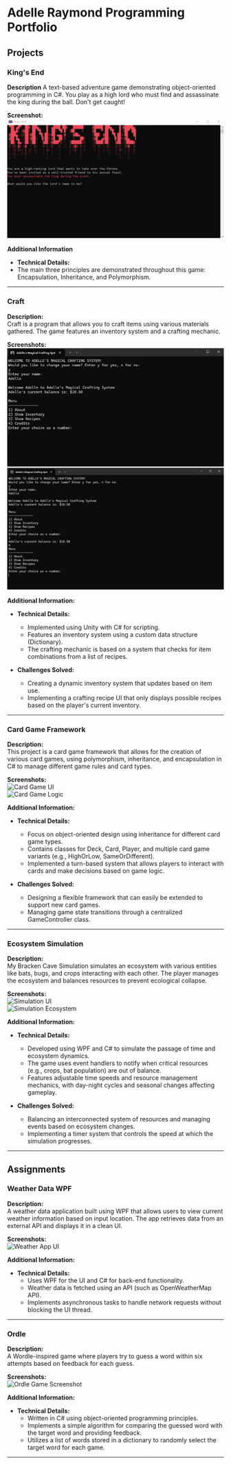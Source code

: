 # Adelle Raymond Programming Portfolio

## Projects

### King's End
**Description**
A text-based adventure game demonstrating object-oriented programming in C#. You play as a high lord who must find and assassinate the king during the ball. Don't get caught!

**Screenshot:**
![Title Screen](KingsEndIntroScreen.png)

**Additional Information**
- **Technical Details:**
- The main three principles are demonstrated throughout this game: Encapsulation, Inheritance, and Polymorphism.

---

### Craft
**Description:**  
Craft is a program that allows you to craft items using various materials gathered. The game features an inventory system and a crafting mechanic.

**Screenshots:**  
![Craft Game Screenshot](Craft1.jpg)  
![Craft Game Inventory](Craft2.jpg)

**Additional Information:**  
- **Technical Details:**  
  - Implemented using Unity with C# for scripting.  
  - Features an inventory system using a custom data structure (Dictionary).  
  - The crafting mechanic is based on a system that checks for item combinations from a list of recipes.

- **Challenges Solved:**  
  - Creating a dynamic inventory system that updates based on item use.
  - Implementing a crafting recipe UI that only displays possible recipes based on the player's current inventory.

---

### Card Game Framework
**Description:**  
This project is a card game framework that allows for the creation of various card games, using polymorphism, inheritance, and encapsulation in C# to manage different game rules and card types.

**Screenshots:**  
![Card Game UI](link_to_screenshot1.jpg)  
![Card Game Logic](link_to_screenshot2.jpg)

**Additional Information:**  
- **Technical Details:**  
  - Focus on object-oriented design using inheritance for different card game types.  
  - Contains classes for Deck, Card, Player, and multiple card game variants (e.g., HighOrLow, SameOrDifferent).  
  - Implemented a turn-based system that allows players to interact with cards and make decisions based on game logic.

- **Challenges Solved:**  
  - Designing a flexible framework that can easily be extended to support new card games.
  - Managing game state transitions through a centralized GameController class.

---

### Ecosystem Simulation
**Description:**  
My Bracken Cave Simulation simulates an ecosystem with various entities like bats, bugs, and crops interacting with each other. The player manages the ecosystem and balances resources to prevent ecological collapse.

**Screenshots:**  
![Simulation UI](link_to_screenshot1.jpg)  
![Simulation Ecosystem](link_to_screenshot2.jpg)

**Additional Information:**  
- **Technical Details:**  
  - Developed using WPF and C# to simulate the passage of time and ecosystem dynamics.  
  - The game uses event handlers to notify when critical resources (e.g., crops, bat population) are out of balance.  
  - Features adjustable time speeds and resource management mechanics, with day-night cycles and seasonal changes affecting gameplay.

- **Challenges Solved:**  
  - Balancing an interconnected system of resources and managing events based on ecosystem changes.
  - Implementing a timer system that controls the speed at which the simulation progresses.

---

## Assignments

### Weather Data WPF
**Description:**  
A weather data application built using WPF that allows users to view current weather information based on input location. The app retrieves data from an external API and displays it in a clean UI.

**Screenshots:**  
![Weather App UI](link_to_screenshot1.jpg)

**Additional Information:**  
- **Technical Details:**  
  - Uses WPF for the UI and C# for back-end functionality.  
  - Weather data is fetched using an API (such as OpenWeatherMap API).  
  - Implements asynchronous tasks to handle network requests without blocking the UI thread.


---

### Ordle
**Description:**  
A Wordle-inspired game where players try to guess a word within six attempts based on feedback for each guess.

**Screenshots:**  
![Ordle Game Screenshot](link_to_screenshot1.jpg)

**Additional Information:**  
- **Technical Details:**  
  - Written in C# using object-oriented programming principles.  
  - Implements a simple algorithm for comparing the guessed word with the target word and providing feedback.  
  - Utilizes a list of words stored in a dictionary to randomly select the target word for each game.


---
